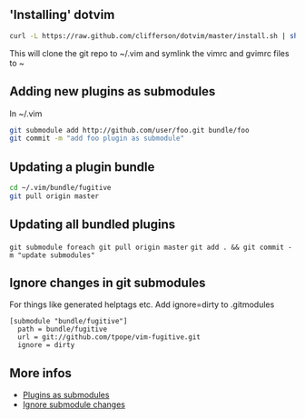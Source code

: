 ## 'Installing' dotvim

```bash
curl -L https://raw.github.com/clifferson/dotvim/master/install.sh | sh
```
This will clone the git repo to ~/.vim and symlink the vimrc and gvimrc files to ~
## Adding new plugins as submodules

In  ~/.vim 
```bash
git submodule add http://github.com/user/foo.git bundle/foo
git commit -m "add foo plugin as submodule"
```

## Updating a plugin bundle

```bash
cd ~/.vim/bundle/fugitive
git pull origin master
```

## Updating all bundled plugins

`git submodule foreach git pull origin master`
`git add . && git commit -m "update submodules"`

## Ignore changes in git submodules

For things like generated helptags etc. Add ignore=dirty to .gitmodules

```
[submodule "bundle/fugitive"]
  path = bundle/fugitive
  url = git://github.com/tpope/vim-fugitive.git
  ignore = dirty
```

## More infos

* [Plugins as submodules](http://vimcasts.org/episodes/synchronizing-plugins-with-git-submodules-and-pathogen/)
* [Ignore submodule changes](http://www.nils-haldenwang.de/frameworks-and-tools/git/how-to-ignore-changes-in-git-submodules)
